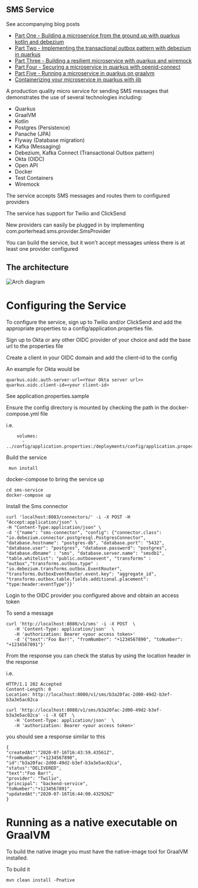 ## SMS Service

See accompanying blog posts

* [Part One - Building a microservice from the ground up with quarkus kotlin and debezium]( https://medium.com/@changeant/building-a-microservice-from-the-ground-up-with-quarkus-kotlin-and-debezium-83ae5c8a8bbc)
* [Part Two - Implementing the transactional outbox pattern with debezium in quarkus](https://medium.com/@changeant/implementing-the-transactional-outbox-pattern-with-debezium-in-quarkus-f2680306951)
* [Part Three - Building a resilient microservice with quarkus and wiremock](https://levelup.gitconnected.com/building-a-resilient-microservice-with-quarkus-and-wiremock-de59b2a4fac7)
* [Part Four - Securing a microservice in quarkus with openid-connect](https://levelup.gitconnected.com/securing-a-microservice-in-quarkus-with-openid-connect-505204d1c9a9)
* [Part Five - Running a microservice in quarkus on graalvm](https://medium.com/@changeant/running-a-microservice-in-quarkus-on-graalvm-52d6b42a5840)
* [Containerizing your microservice in quarkus with jib](https://medium.com/@changeant/containerizing-your-microservice-in-quarkus-with-jib-fae0f62bd57e)

A production quality micro service for sending SMS messages that demonstrates the use of several technologies including:

* Quarkus
* GraalVM
* Kotlin
* Postgres (Persistence)
* Panache (JPA)
* Flyway (Database migration)
* Kafka (Messaging)
* Debezium, Kafka Connect (Transactional Outbox pattern)
* Okta (OIDC)
* Open API
* Docker
* Test Containers
* Wiremock

The service accepts SMS messages and routes them to configured providers

The service has support for Twilio and ClickSend 

New providers can easily be plugged in by implementing com.porterhead.sms.provider.SmsProvider

You can build the service, but it won't accept messages unless there is at least one provider configured

## The architecture

![Arch diagram](https://github.com/iainporter/sms-service/blob/master/images/sms_service.png?raw=true)

# Configuring the Service
To configure the service, sign up to Twilio and/or ClickSend and add the appropriate properties
to a config/application.properties file.

Sign up to Okta or any other OIDC provider of your choice and add the base url to the properties file

Create a client in your OIDC domain and add the client-id to the config

An example for Okta would be 

```
quarkus.oidc.auth-server-url=<Your Okta server url>>
quarkus.oidc.client-id=<your client-id>
```
 
See application.properties.sample 

Ensure the config directory is mounted by checking the path in the docker-compose.yml file

i.e.
```
    volumes:
      - ../config/application.properties:/deployments/config/application.properties
```

Build the service

```
 mvn install
 ```

docker-compose to bring the service up

```
cd sms-service
docker-compose up
```

Install the Sms connector
```
curl 'localhost:8083/connectors/' -i -X POST -H "Accept:application/json" \
-H "Content-Type:application/json" \
-d '{"name": "sms-connector", "config": {"connector.class": "io.debezium.connector.postgresql.PostgresConnector", "database.hostname": "postgres-db", "database.port": "5432", "database.user": "postgres", "database.password": "postgres", "database.dbname" : "sms", "database.server.name": "smsdb1", "table.whitelist": "public.outboxevent", "transforms" : "outbox","transforms.outbox.type" : "io.debezium.transforms.outbox.EventRouter", "transforms.OutboxEventRouter.event.key": "aggregate_id", "transforms.outbox.table.fields.additional.placement": "type:header:eventType"}}'    
```

Login to the OIDC provider you configured above and obtain an access token

To send a message
```
curl 'http://localhost:8080/v1/sms' -i -X POST  \
   -H 'Content-Type: application/json'  \
   -H 'authorization: Bearer <your access token>'
   -d '{"text":"Foo Bar!", "fromNumber": "+1234567890", "toNumber": "+1234567891"}'
```

From the response you can check the status by using the location header in the response

i.e.
```
HTTP/1.1 202 Accepted
Content-Length: 0
Location: http://localhost:8080/v1/sms/b3a20fac-2d00-49d2-b3ef-b3a3e5ac02ca
```
```
curl 'http://localhost:8080/v1/sms/b3a20fac-2d00-49d2-b3ef-b3a3e5ac02ca' -i -X GET  \
   -H 'Content-Type: application/json'  \
   -H 'authorization: Bearer <your access token>'
```

you should see a response similar to this

```
{
"createdAt":"2020-07-16T16:43:59.43561Z",
"fromNumber":"+1234567890",
"id":"b3a20fac-2d00-49d2-b3ef-b3a3e5ac02ca",
"status":"DELIVERED",
"text":"Foo Bar!",
"provider": "Twilio",
"principal": "backend-service",
"toNumber":"+1234567891",
"updatedAt":"2020-07-16T16:44:00.432926Z"
}
```

# Running as a native executable on GraalVM

To build the native image you must have the native-image tool for GraalVM installed.

To build it 

```
mvn clean install -Pnative
```
